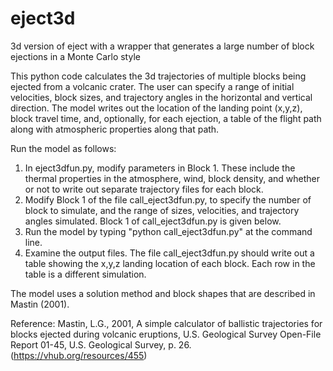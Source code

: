 # eject3d
3d version of eject with a wrapper that generates a large number of block ejections in a Monte Carlo style

This python code calculates the 3d trajectories of multiple blocks being ejected from a volcanic crater.  The user can specify a range of initial velocities, block sizes, and trajectory angles in the horizontal and vertical direction.  The model writes out the location of the landing point (x,y,z), block travel time, and, optionally, for each ejection, a table of the flight path along with atmospheric properties along that path.

Run the model as follows:
1)  In eject3dfun.py, modify parameters in Block 1.  These include the thermal properties in the atmosphere, wind, block density, and whether or not to write out separate trajectory files for each block.  
2)  Modify Block 1 of the file call_eject3dfun.py, to specify the number of block to simulate, and the range of sizes, velocities, and trajectory angles simulated.  Block 1 of call_eject3dfun.py is given below.
3)  Run the model by typing "python call_eject3dfun.py" at the command line.
4)  Examine the output files.  The file call_eject3dfun.py should write out a table showing the x,y,z landing location of each block.  Each row in the table is a different simulation.
     
The model uses a solution method and block shapes that are described in Mastin (2001).

Reference:
Mastin, L.G., 2001, A simple calculator of ballistic trajectories for blocks ejected during volcanic eruptions, U.S. Geological Survey Open-File Report 01-45, U.S. Geological Survey, p. 26. (https://vhub.org/resources/455)
